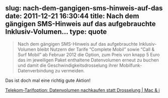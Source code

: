 slug: nach-dem-gangigen-sms-hinweis-auf-das
date: 2011-12-21 16:30:44
title: Nach dem gängigen SMS-Hinweis auf das aufgebrauchte Inklusiv-Volumen...
type: quote
---

> Nach dem gängigen SMS-Hinweis auf das aufgebrauchte Inklusiv-Volumen bleibt Nutzern der Tarife “Complete Mobil” sowie “Call & Surf Mobil” ab Februar 2012 die Option, zum Preis von knapp 5 Euro das im jeweiligen Paket enthaltene Datenvolumen erneut zu buchen und damit die Geschwindigkeitsdrosselung ihrer Mobilfunk-Datenverbindung zu vermeiden.

Das ist doch mal eine richtig gute Aktion!

 [Telekom-Tarifoption: Datenvolumen nachkaufen statt Drosselung | Mac & i](http://www.heise.de/mac-and-i/meldung/Telekom-Tarifoption-Datenvolumen-nachkaufen-statt-Drosselung-1399636.html)
